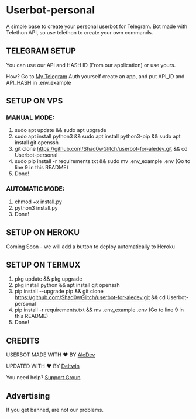 # Userbot-personal

A simple base to create your personal userbot for Telegram.
Bot made with Telethon API, so use telethon to create your own commands.

## TELEGRAM SETUP

You can use our API and HASH ID (From our application) or use yours.

How? Go to [My Telegram](https://my.telegram.org/auth) Auth yourself create an app, and put API_ID and API_HASH in .env_example

## SETUP ON VPS

### MANUAL MODE:
1. sudo apt update && sudo apt upgrade
2. sudo apt install python3 && sudo apt install python3-pip && sudo apt install git openssh
3. git clone https://github.com/Shad0wGlitch/userbot-for-aledev.git && cd Userbot-personal
4. sudo pip install -r requirements.txt && sudo mv .env_example .env (Go to line 9 in this README)
5. Done!

### AUTOMATIC MODE:
1. chmod +x install.py
2. python3 install.py
3. Done!

## SETUP ON HEROKU

Coming Soon - we will add a button to deploy automatically to Heroku

## SETUP ON TERMUX 

1. pkg update && pkg upgrade
2. pkg install python && apt install git openssh
3. pip install --upgrade pip && git clone https://github.com/Shad0wGlitch/userbot-for-aledev.git && cd Userbot-personal
4. pip install -r requirements.txt && mv .env_example .env (Go to line 9 in this README)
5. Done!

## CREDITS 

USERBOT MADE WITH ❤️ BY [AleDev](https://t.me/Muffa0)

UPDATED WITH ❤️ BY [Deltwin](https://t.me/OgDeltwin)

You need help? [Support Group](https://t.me/+KBsgKABzPBU0MWNk)

## Advertising
If you get banned, are not our problems.
